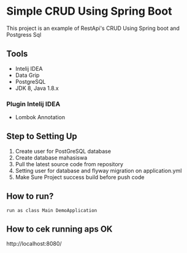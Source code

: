 # Simple CRUD Using Spring Boot

This project is an example of RestApi's CRUD Using Spring boot and Postgress Sql

## Tools
- Intelij IDEA
- Data Grip
- PostgreSQL
- JDK 8, Java 1.8.x

### Plugin Intelij IDEA
- Lombok Annotation

## Step to Setting Up
1. Create user for PostGreSQL database
2. Create database mahasiswa
3. Pull the latest source code from repository
4. Setting user for database and flyway migration on application.yml
5. Make Sure Project success build before push code

## How to run?
```
run as class Main DemoApplication
```
## How to cek running aps OK
http://localhost:8080/
